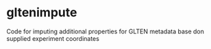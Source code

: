 # gltenimpute
Code for imputing additional properties for GLTEN metadata base don supplied experiment coordinates
